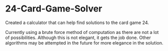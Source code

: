 # 24-Card-Game-Solver
Created a calculator that can help find solutions to the card game 24.

Currently using a brute force method of computation as there are not a lot of possibilities.
Although this is not elegant, it gets the job done. Other algorithms may be attempted in the future for more elegance in the solution.
